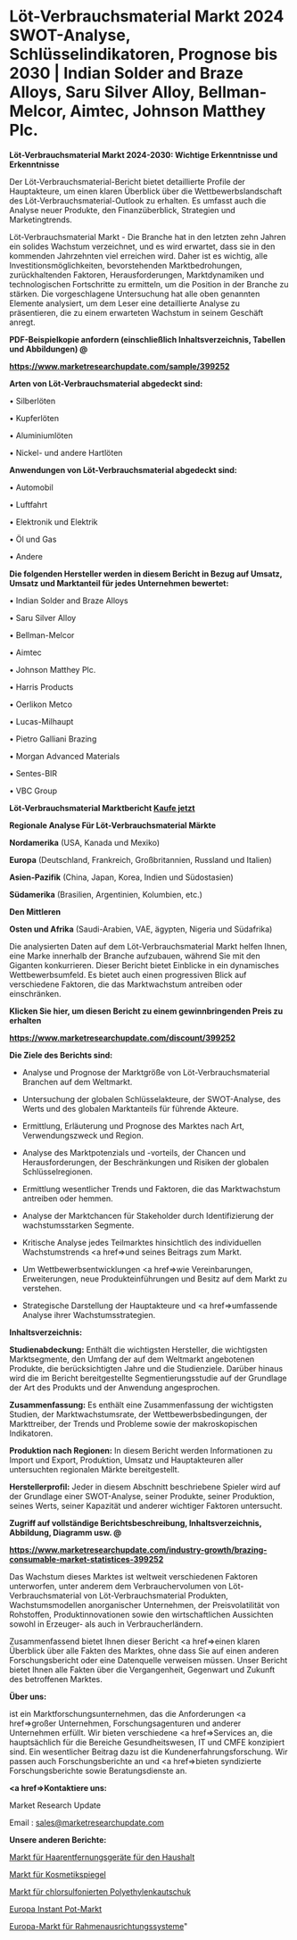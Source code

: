 # Löt-Verbrauchsmaterial Markt 2024 SWOT-Analyse, Schlüsselindikatoren, Prognose bis 2030 | Indian Solder and Braze Alloys, Saru Silver Alloy, Bellman-Melcor, Aimtec, Johnson Matthey Plc.

<strong>Löt-Verbrauchsmaterial Markt 2024-2030: Wichtige Erkenntnisse und Erkenntnisse</strong>

Der Löt-Verbrauchsmaterial-Bericht bietet detaillierte Profile der Hauptakteure, um einen klaren Überblick über die Wettbewerbslandschaft des Löt-Verbrauchsmaterial-Outlook zu erhalten. Es umfasst auch die Analyse neuer Produkte, den Finanzüberblick, Strategien und Marketingtrends.

Löt-Verbrauchsmaterial Markt - Die Branche hat in den letzten zehn Jahren ein solides Wachstum verzeichnet, und es wird erwartet, dass sie in den kommenden Jahrzehnten viel erreichen wird. Daher ist es wichtig, alle Investitionsmöglichkeiten, bevorstehenden Marktbedrohungen, zurückhaltenden Faktoren, Herausforderungen, Marktdynamiken und technologischen Fortschritte zu ermitteln, um die Position in der Branche zu stärken. Die vorgeschlagene Untersuchung hat alle oben genannten Elemente analysiert, um dem Leser eine detaillierte Analyse zu präsentieren, die zu einem erwarteten Wachstum in seinem Geschäft anregt.



<strong><b>PDF-Beispielkopie anfordern (einschließlich Inhaltsverzeichnis, Tabellen und Abbildungen) @ </b></strong>

<strong><a href=https://www.marketresearchupdate.com/sample/399252>

<strong>https://www.marketresearchupdate.com/sample/399252</u></a></strong></strong>



<strong>Arten von Löt-Verbrauchsmaterial abgedeckt sind:</strong>

• Silberlöten

• Kupferlöten

• Aluminiumlöten

• Nickel- und andere Hartlöten



<strong>Anwendungen von Löt-Verbrauchsmaterial abgedeckt sind:</strong>

• Automobil

• Luftfahrt

• Elektronik und Elektrik

• Öl und Gas

• Andere



<strong>Die folgenden Hersteller werden in diesem Bericht in Bezug auf Umsatz, Umsatz und Marktanteil für jedes Unternehmen bewertet:</strong>

• Indian Solder and Braze Alloys

• Saru Silver Alloy

• Bellman-Melcor

• Aimtec

• Johnson Matthey Plc.

• Harris Products

• Oerlikon Metco

• Lucas-Milhaupt

• Pietro Galliani Brazing

• Morgan Advanced Materials

• Sentes-BIR

• VBC Group



<strong>Löt-Verbrauchsmaterial Marktbericht <a href=https://www.marketresearchupdate.com/buynow/399252>Kaufe jetzt</a></strong>



<strong>Regionale Analyse Für Löt-Verbrauchsmaterial Märkte</strong>



<strong>Nordamerika</strong> (USA, Kanada und Mexiko)



<strong>Europa</strong> (Deutschland, Frankreich, Großbritannien, Russland und Italien)



<strong>Asien-Pazifik</strong> (China, Japan, Korea, Indien und Südostasien)



<strong>Südamerika</strong> (Brasilien, Argentinien, Kolumbien, etc.)



<strong>Den Mittleren</strong> 

<strong>Osten und Afrika</strong> (Saudi-Arabien, VAE, ägypten, Nigeria und Südafrika)

Die analysierten Daten auf dem Löt-Verbrauchsmaterial Markt helfen Ihnen, eine Marke innerhalb der Branche aufzubauen, während Sie mit den Giganten konkurrieren. Dieser Bericht bietet Einblicke in ein dynamisches Wettbewerbsumfeld. Es bietet auch einen progressiven Blick auf verschiedene Faktoren, die das Marktwachstum antreiben oder einschränken.



<strong>Klicken Sie hier, um diesen Bericht zu einem gewinnbringenden Preis zu erhalten
</strong>

<strong><a href=https://www.marketresearchupdate.com/discount/399252>https://www.marketresearchupdate.com/discount/399252</b></u></strong></a>



<strong>Die Ziele des Berichts sind:</strong>

- Analyse und Prognose der Marktgröße von Löt-Verbrauchsmaterial Branchen auf dem Weltmarkt.

- Untersuchung der globalen Schlüsselakteure, der SWOT-Analyse, des Werts und des globalen Marktanteils für führende Akteure.

- Ermittlung, Erläuterung und Prognose des Marktes nach Art, Verwendungszweck und Region.

- Analyse des Marktpotenzials und -vorteils, der Chancen und Herausforderungen, der Beschränkungen und Risiken der globalen Schlüsselregionen.

- Ermittlung wesentlicher Trends und Faktoren, die das Marktwachstum antreiben oder hemmen.

- Analyse der Marktchancen für Stakeholder durch Identifizierung der wachstumsstarken Segmente.

- Kritische Analyse jedes Teilmarktes hinsichtlich des individuellen Wachstumstrends <a href=>und</a> seines Beitrags zum Markt.

- Um Wettbewerbsentwicklungen <a href=>wie</a> Vereinbarungen, Erweiterungen, neue Produkteinführungen und Besitz auf dem Markt zu verstehen.

- Strategische Darstellung der Hauptakteure und <a href=>umfas</a>sende Analyse ihrer Wachstumsstrategien.



<strong>Inhaltsverzeichnis:</strong>



<strong>Studienabdeckung:</strong> Enthält die wichtigsten Hersteller, die wichtigsten Marktsegmente, den Umfang der auf dem Weltmarkt angebotenen Produkte, die berücksichtigten Jahre und die Studienziele. Darüber hinaus wird die im Bericht bereitgestellte Segmentierungsstudie auf der Grundlage der Art des Produkts und der Anwendung angesprochen.



<strong>Zusammenfassung:</strong> Es enthält eine Zusammenfassung der wichtigsten Studien, der Marktwachstumsrate, der Wettbewerbsbedingungen, der Markttreiber, der Trends und Probleme sowie der makroskopischen Indikatoren.



<strong>Produktion nach Regionen:</strong> In diesem Bericht werden Informationen zu Import und Export, Produktion, Umsatz und Hauptakteuren aller untersuchten regionalen Märkte bereitgestellt.



<strong>Herstellerprofil:</strong> Jeder in diesem Abschnitt beschriebene Spieler wird auf der Grundlage einer SWOT-Analyse, seiner Produkte, seiner Produktion, seines Werts, seiner Kapazität und anderer wichtiger Faktoren untersucht.



<strong><b>Zugriff auf vollständige Berichtsbeschreibung, Inhaltsverzeichnis, Abbildung, Diagramm usw. @ </b></strong>

<strong><a href=https://www.marketresearchupdate.com/industry-growth/brazing-consumable-market-statistices-399252>https://www.marketresearchupdate.com/industry-growth/brazing-consumable-market-statistices-399252</a></strong>

Das Wachstum dieses Marktes ist weltweit verschiedenen Faktoren unterworfen, unter anderem dem Verbrauchervolumen von Löt-Verbrauchsmaterial von Löt-Verbrauchsmaterial Produkten, Wachstumsmodellen anorganischer Unternehmen, der Preisvolatilität von Rohstoffen, Produktinnovationen sowie den wirtschaftlichen Aussichten sowohl in Erzeuger- als auch in Verbraucherländern.

Zusammenfassend bietet Ihnen dieser Bericht <a href=>einen</a> klaren Überblick über alle Fakten des Marktes, ohne dass Sie auf einen anderen Forschungsbericht oder eine Datenquelle verweisen müssen. Unser Bericht bietet Ihnen alle Fakten über die Vergangenheit, Gegenwart und Zukunft des betroffenen Marktes.



<strong>Über uns:</strong>

 ist ein Marktforschungsunternehmen, das die Anforderungen <a href=>großer</a> Unternehmen, Forschungsagenturen und anderer Unternehmen erfüllt. Wir bieten verschiedene <a href=>Services</a> an, die hauptsächlich für die Bereiche Gesundheitswesen, IT und CMFE konzipiert sind. Ein wesentlicher Beitrag dazu ist die Kundenerfahrungsforschung. Wir passen auch Forschungsberichte an und <a href=>bieten</a> syndizierte Forschungsberichte sowie Beratungsdienste an.



<strong><a href=>Kontaktiere uns:</a></strong>

Market Research Update

Email : sales@marketresearchupdate.com



<strong>Unsere anderen Berichte:</strong>

<a href=https://www.linkedin.com/pulse/household-hair-removal-devices-market-latest>Markt für Haarentfernungsgeräte für den Haushalt</a>

<a href=https://www.linkedin.com/pulse/vanity-makeup-mirror-market-outlooks-2023-size>Markt für Kosmetikspiegel</a>

<a href=https://www.linkedin.com/pulse/chlorosulfonated-polyethylene-rubber-market-sizing-up>Markt für chlorsulfonierten Polyethylenkautschuk</a>

<a href=https://www.linkedin.com/pulse/europe-instant-pot-market-2023-pointing-capture>Europa Instant Pot-Markt</a>

<a href=https://www.linkedin.com/pulse/europe-frame-alignment-systems-market-size-share-trend>Europa-Markt für Rahmenausrichtungssysteme</a>"
